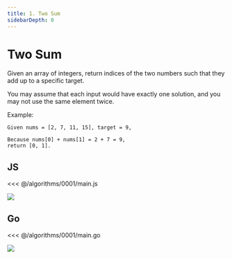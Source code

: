 ```yaml
---
title: 1. Two Sum
sidebarDepth: 0
---
```


# Two Sum

Given an array of integers, return indices of the two numbers such that they add up to a specific target.

You may assume that each input would have exactly one solution, and you may not use the same element twice.

Example:

```
Given nums = [2, 7, 11, 15], target = 9,

Because nums[0] + nums[1] = 2 + 7 = 9,
return [0, 1].
```

## JS

<<< @/algorithms/0001/main.js

![](https://ws1.sinaimg.cn/large/006tNbRwly1fxsfbvaa7aj31pa0u0jv1.jpg)

## Go

<<< @/algorithms/0001/main.go

![](https://ws3.sinaimg.cn/large/006tNbRwly1fxsfdaaiuij31sm0u0dj8.jpg)
